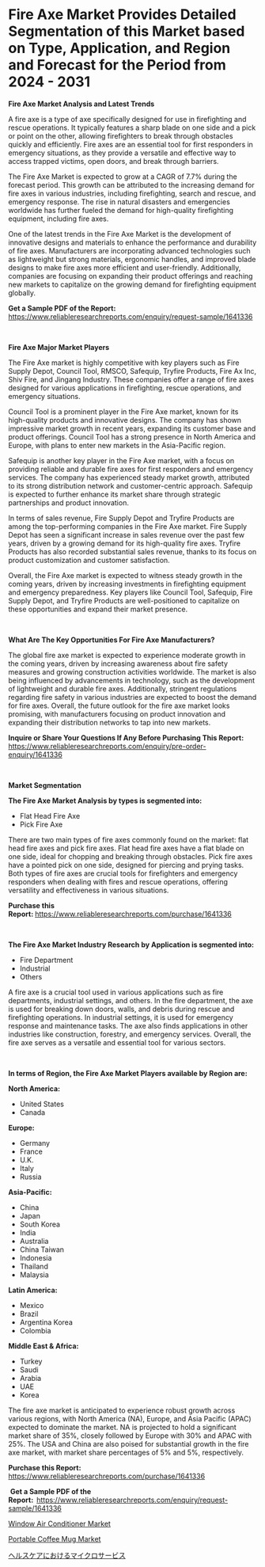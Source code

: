 <p><h1>Fire Axe Market Provides Detailed Segmentation of this Market based on Type, Application, and Region and Forecast for the Period from 2024 - 2031</h1></p><p><strong>Fire Axe Market Analysis and Latest Trends</strong></p>
<p><p>A fire axe is a type of axe specifically designed for use in firefighting and rescue operations. It typically features a sharp blade on one side and a pick or point on the other, allowing firefighters to break through obstacles quickly and efficiently. Fire axes are an essential tool for first responders in emergency situations, as they provide a versatile and effective way to access trapped victims, open doors, and break through barriers.</p><p>The Fire Axe Market is expected to grow at a CAGR of 7.7% during the forecast period. This growth can be attributed to the increasing demand for fire axes in various industries, including firefighting, search and rescue, and emergency response. The rise in natural disasters and emergencies worldwide has further fueled the demand for high-quality firefighting equipment, including fire axes.</p><p>One of the latest trends in the Fire Axe Market is the development of innovative designs and materials to enhance the performance and durability of fire axes. Manufacturers are incorporating advanced technologies such as lightweight but strong materials, ergonomic handles, and improved blade designs to make fire axes more efficient and user-friendly. Additionally, companies are focusing on expanding their product offerings and reaching new markets to capitalize on the growing demand for firefighting equipment globally.</p></p>
<p><strong>Get a Sample PDF of the Report:&nbsp;</strong> <a href="https://www.reliableresearchreports.com/enquiry/request-sample/1641336">https://www.reliableresearchreports.com/enquiry/request-sample/1641336</a></p>
<p>&nbsp;</p>
<p><strong>Fire Axe Major Market Players</strong></p>
<p><p>The Fire Axe market is highly competitive with key players such as Fire Supply Depot, Council Tool, RMSCO, Safequip, Tryfire Products, Fire Ax Inc, Shiv Fire, and Jingang Industry. These companies offer a range of fire axes designed for various applications in firefighting, rescue operations, and emergency situations.</p><p>Council Tool is a prominent player in the Fire Axe market, known for its high-quality products and innovative designs. The company has shown impressive market growth in recent years, expanding its customer base and product offerings. Council Tool has a strong presence in North America and Europe, with plans to enter new markets in the Asia-Pacific region.</p><p>Safequip is another key player in the Fire Axe market, with a focus on providing reliable and durable fire axes for first responders and emergency services. The company has experienced steady market growth, attributed to its strong distribution network and customer-centric approach. Safequip is expected to further enhance its market share through strategic partnerships and product innovation.</p><p>In terms of sales revenue, Fire Supply Depot and Tryfire Products are among the top-performing companies in the Fire Axe market. Fire Supply Depot has seen a significant increase in sales revenue over the past few years, driven by a growing demand for its high-quality fire axes. Tryfire Products has also recorded substantial sales revenue, thanks to its focus on product customization and customer satisfaction.</p><p>Overall, the Fire Axe market is expected to witness steady growth in the coming years, driven by increasing investments in firefighting equipment and emergency preparedness. Key players like Council Tool, Safequip, Fire Supply Depot, and Tryfire Products are well-positioned to capitalize on these opportunities and expand their market presence.</p></p>
<p>&nbsp;</p>
<p><strong>What Are The Key Opportunities For Fire Axe Manufacturers?</strong></p>
<p><p>The global fire axe market is expected to experience moderate growth in the coming years, driven by increasing awareness about fire safety measures and growing construction activities worldwide. The market is also being influenced by advancements in technology, such as the development of lightweight and durable fire axes. Additionally, stringent regulations regarding fire safety in various industries are expected to boost the demand for fire axes. Overall, the future outlook for the fire axe market looks promising, with manufacturers focusing on product innovation and expanding their distribution networks to tap into new markets.</p></p>
<p><strong>Inquire or Share Your Questions If Any Before Purchasing This Report:</strong> <a href="https://www.reliableresearchreports.com/enquiry/pre-order-enquiry/1641336">https://www.reliableresearchreports.com/enquiry/pre-order-enquiry/1641336</a></p>
<p>&nbsp;</p>
<p><strong>Market Segmentation</strong></p>
<p><strong>The Fire Axe Market Analysis by types is segmented into:</strong></p>
<p><ul><li>Flat Head Fire Axe</li><li>Pick Fire Axe</li></ul></p>
<p><p>There are two main types of fire axes commonly found on the market: flat head fire axes and pick fire axes. Flat head fire axes have a flat blade on one side, ideal for chopping and breaking through obstacles. Pick fire axes have a pointed pick on one side, designed for piercing and prying tasks. Both types of fire axes are crucial tools for firefighters and emergency responders when dealing with fires and rescue operations, offering versatility and effectiveness in various situations.</p></p>
<p><strong>Purchase this Report:&nbsp;</strong><a href="https://www.reliableresearchreports.com/purchase/1641336">https://www.reliableresearchreports.com/purchase/1641336</a></p>
<p>&nbsp;</p>
<p><strong>The Fire Axe Market Industry Research by Application is segmented into:</strong></p>
<p><ul><li>Fire Department</li><li>Industrial</li><li>Others</li></ul></p>
<p><p>A fire axe is a crucial tool used in various applications such as fire departments, industrial settings, and others. In the fire department, the axe is used for breaking down doors, walls, and debris during rescue and firefighting operations. In industrial settings, it is used for emergency response and maintenance tasks. The axe also finds applications in other industries like construction, forestry, and emergency services. Overall, the fire axe serves as a versatile and essential tool for various sectors.</p></p>
<p>&nbsp;</p>
<p><strong>In terms of Region, the Fire Axe Market Players available by Region are:</strong></p>
<p>
    <p> <strong> North America: </strong>
        <ul>
            <li>United States</li>
            <li>Canada</li>
        </ul>
        </p> 
    <p> <strong> Europe: </strong>
        <ul>
            <li>Germany</li>
            <li>France</li>
            <li>U.K.</li>
            <li>Italy</li>
            <li>Russia</li>
        </ul>
        </p> 
    <p> <strong> Asia-Pacific: </strong>
        <ul>
            <li>China</li>
            <li>Japan</li>
            <li>South Korea</li>
            <li>India</li>
            <li>Australia</li>
            <li>China Taiwan</li>
            <li>Indonesia</li>
            <li>Thailand</li>
            <li>Malaysia</li>
        </ul>
        </p> 
    <p> <strong> Latin America: </strong>
        <ul>
            <li>Mexico</li>
            <li>Brazil</li>
            <li>Argentina Korea</li>
            <li>Colombia</li>
        </ul>
        </p> 
    <p> <strong> Middle East & Africa: </strong>
        <ul>
            <li>Turkey</li>
            <li>Saudi</li>
            <li>Arabia</li>
            <li>UAE</li>
            <li>Korea</li>
        </ul>
    </p>
    </p>
<p><p>The fire axe market is anticipated to experience robust growth across various regions, with North America (NA), Europe, and Asia Pacific (APAC) expected to dominate the market. NA is projected to hold a significant market share of 35%, closely followed by Europe with 30% and APAC with 25%. The USA and China are also poised for substantial growth in the fire axe market, with market share percentages of 5% and 5%, respectively.</p></p>
<p><strong>Purchase this Report: </strong><a href="https://www.reliableresearchreports.com/purchase/1641336">https://www.reliableresearchreports.com/purchase/1641336</a></p>
<p>&nbsp;<strong>Get a Sample PDF of the Report:&nbsp;&nbsp;</strong><a href="https://www.reliableresearchreports.com/enquiry/request-sample/1641336">https://www.reliableresearchreports.com/enquiry/request-sample/1641336</a></p>
<p><strong></strong></p>
<p><p><a href="https://github.com/myacatherineblakecaczo9vcsw/Market-Research-Report-List-1/blob/main/window-air-conditioner-market.md">Window Air Conditioner Market</a></p><p><a href="https://github.com/okotobwrhuteie/Market-Research-Report-List-1/blob/main/portable-coffee-mug-market.md">Portable Coffee Mug Market</a></p><p><a href="https://github.com/SarahFahey88/Market-Research-Report-List-1/blob/main/49450456166.md">ヘルスケアにおけるマイクロサービス</a></p></p>